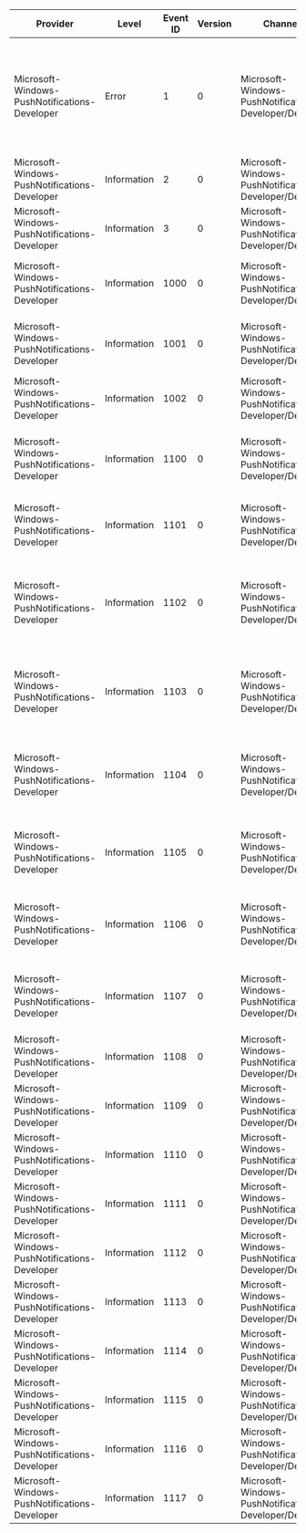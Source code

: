 Provider                                       |  Level        |  Event ID  |  Version  |  Channel                                              |  Task                       |  Opcode  |  Keyword  |  Message
-----------------------------------------------|---------------|------------|-----------|-------------------------------------------------------|-----------------------------|----------|-----------|-----------------------------------------------------------------------------------------------------------------------------------------------------
Microsoft-Windows-PushNotifications-Developer  |  Error        |  1         |  0        |  Microsoft-Windows-PushNotifications-Developer/Debug  |                             |          |           |  The Windows Push Notification Developer APIs have encountered an error in file {FileName}; function {FunctionName}; line {LineNumber}: {ErrorCode}.
Microsoft-Windows-PushNotifications-Developer  |  Information  |  2         |  0        |  Microsoft-Windows-PushNotifications-Developer/Debug  |                             |          |           |
Microsoft-Windows-PushNotifications-Developer  |  Information  |  3         |  0        |  Microsoft-Windows-PushNotifications-Developer/Debug  |                             |          |           |
Microsoft-Windows-PushNotifications-Developer  |  Information  |  1000      |  0        |  Microsoft-Windows-PushNotifications-Developer/Debug  |                             |          |           |  A channel request has been started with the following parameters: {AppID} [AppID].
Microsoft-Windows-PushNotifications-Developer  |  Information  |  1001      |  0        |  Microsoft-Windows-PushNotifications-Developer/Debug  |                             |          |           |  A channel request has completed: {AppID} [AppID] {Channel} [ChannelUri].
Microsoft-Windows-PushNotifications-Developer  |  Information  |  1002      |  0        |  Microsoft-Windows-PushNotifications-Developer/Debug  |                             |          |           |  The following channel has been closed: {Channel} [ChannelUri].
Microsoft-Windows-PushNotifications-Developer  |  Information  |  1100      |  0        |  Microsoft-Windows-PushNotifications-Developer/Debug  |  CloudNotificationDelivery  |  Start   |           |  A cloud notification is about to be delivered: {NotificationType} [NotificationType].
Microsoft-Windows-PushNotifications-Developer  |  Information  |  1101      |  0        |  Microsoft-Windows-PushNotifications-Developer/Debug  |  CloudNotificationDelivery  |  Stop    |           |  A cloud notification has been delivered: {NotificationType} [NotificationType].
Microsoft-Windows-PushNotifications-Developer  |  Information  |  1102      |  0        |  Microsoft-Windows-PushNotifications-Developer/Debug  |                             |          |           |  A cloud notification has been canceled and will not be delivered to the presentation layer: {NotificationType} [NotificationType].
Microsoft-Windows-PushNotifications-Developer  |  Information  |  1103      |  0        |  Microsoft-Windows-PushNotifications-Developer/Debug  |                             |          |           |  A cloud notification has been delivered to the presentation layer: {NotificationType} [NotificationType].
Microsoft-Windows-PushNotifications-Developer  |  Information  |  1104      |  0        |  Microsoft-Windows-PushNotifications-Developer/Debug  |                             |          |           |  A notification has been delivered to the presentation layer: {AppID} [AppId] {NotificationType} [NotificationType].
Microsoft-Windows-PushNotifications-Developer  |  Information  |  1105      |  0        |  Microsoft-Windows-PushNotifications-Developer/Debug  |                             |          |           |  A clear tile message has been delivered to the presentation layer: {AppID} [AppId].
Microsoft-Windows-PushNotifications-Developer  |  Information  |  1106      |  0        |  Microsoft-Windows-PushNotifications-Developer/Debug  |                             |          |           |  A clear badge message has been delivered to the presentation layer: {AppID} [AppId].
Microsoft-Windows-PushNotifications-Developer  |  Information  |  1107      |  0        |  Microsoft-Windows-PushNotifications-Developer/Debug  |                             |          |           |  A cancel toast message has been delivered to the presentation layer: {AppID} [AppId].
Microsoft-Windows-PushNotifications-Developer  |  Information  |  1108      |  0        |  Microsoft-Windows-PushNotifications-Developer/Debug  |  ToastDismissed             |  Start   |           |
Microsoft-Windows-PushNotifications-Developer  |  Information  |  1109      |  0        |  Microsoft-Windows-PushNotifications-Developer/Debug  |  ToastDismissed             |  Stop    |           |
Microsoft-Windows-PushNotifications-Developer  |  Information  |  1110      |  0        |  Microsoft-Windows-PushNotifications-Developer/Debug  |  ToastCanceled              |  Start   |           |
Microsoft-Windows-PushNotifications-Developer  |  Information  |  1111      |  0        |  Microsoft-Windows-PushNotifications-Developer/Debug  |  ToastCanceled              |  Stop    |           |
Microsoft-Windows-PushNotifications-Developer  |  Information  |  1112      |  0        |  Microsoft-Windows-PushNotifications-Developer/Debug  |  ToastTimedOut              |  Start   |           |
Microsoft-Windows-PushNotifications-Developer  |  Information  |  1113      |  0        |  Microsoft-Windows-PushNotifications-Developer/Debug  |  ToastTimedOut              |  Stop    |           |
Microsoft-Windows-PushNotifications-Developer  |  Information  |  1114      |  0        |  Microsoft-Windows-PushNotifications-Developer/Debug  |  ToastActivated             |  Start   |           |
Microsoft-Windows-PushNotifications-Developer  |  Information  |  1115      |  0        |  Microsoft-Windows-PushNotifications-Developer/Debug  |  ToastActivated             |  Stop    |           |
Microsoft-Windows-PushNotifications-Developer  |  Information  |  1116      |  0        |  Microsoft-Windows-PushNotifications-Developer/Debug  |  ToastError                 |  Start   |           |
Microsoft-Windows-PushNotifications-Developer  |  Information  |  1117      |  0        |  Microsoft-Windows-PushNotifications-Developer/Debug  |  ToastError                 |  Stop    |           |